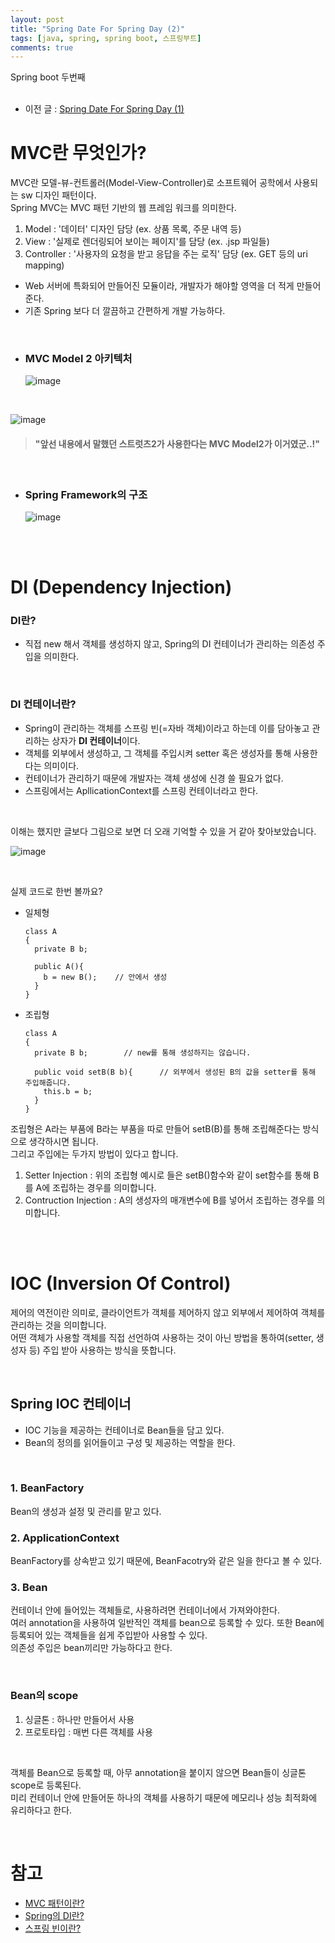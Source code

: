 ```yaml
---
layout: post
title: "Spring Date For Spring Day (2)"
tags: [java, spring, spring boot, 스프링부트]
comments: true
---
```


Spring boot 두번째<br>
<br>

- 이전 글 : [Spring Date For Spring Day (1)](https://bosl95.github.io/spring-date-for-spring-day/)

# MVC란 무엇인가?

MVC란 모델-뷰-컨트롤러(Model-View-Controller)로 소프트웨어 공학에서 사용되는 sw 디자인 패턴이다.<br>
Spring MVC는 MVC 패턴 기반의 웹 프레임 워크를 의미한다.

1. Model : '데이터' 디자인 담당 (ex. 상품 목록, 주문 내역 등)
2. View : '실제로 렌더링되어 보이는 페이지'를 담당 (ex. .jsp 파일들)
3. Controller : '사용자의 요청을 받고 응답을 주는 로직' 담당 (ex. GET 등의 uri mapping)

- Web 서버에 특화되어 만들어진 모듈이라, 개발자가 해야할 영역을 더 적게 만들어 준다.
- 기존 Spring 보다 더 깔끔하고 간편하게 개발 가능하다.

<br>

- ### MVC Model 2 아키텍처
  
    ![image](https://user-images.githubusercontent.com/34594339/98835530-e2d72b80-2483-11eb-9cb1-5bdb5b3aed50.png)

<br>

![image](https://user-images.githubusercontent.com/34594339/98836809-78bf8600-2485-11eb-80d2-78cef623dcf8.png)

> #### "앞선 내용에서 말했던 스트럿츠2가 사용한다는 MVC Model2가 이거였군..!"

<br>

- ### Spring Framework의 구조

    ![image](https://user-images.githubusercontent.com/34594339/98836965-b6241380-2485-11eb-8960-86ceaf9fedd6.png)

<br>
<br>

# DI (Dependency Injection)

### DI란?

- 직접 new 해서 객체를 생성하지 않고, Spring의 DI 컨테이너가 관리하는 의존성 주입을 의미한다.

<br>

### DI 컨테이너란?

- Spring이 관리하는 객체를 스프링 빈(=자바 객체)이라고 하는데 이를 담아놓고 관리하는 상자가 **DI 컨테이너**이다.
- 객체를 외부에서 생성하고, 그 객체를 주입시켜 setter 혹은 생성자를 통해 사용한다는 의미이다.
- 컨테이너가 관리하기 때문에 개발자는 객체 생성에 신경 쓸 필요가 없다.
- 스프링에서는 ApllicationContext를 스프링 컨테이너라고 한다.

<br>

이해는 했지만 글보다 그림으로 보면 더 오래 기억할 수 있을 거 같아 찾아보았습니다.<br>

  ![image](https://user-images.githubusercontent.com/34594339/98946037-b29c9500-2536-11eb-9d13-1c2e12bf287e.png)

<br>

실제 코드로 한번 볼까요?<br>

- 일체형

      class A
      {
        private B b;

        public A(){ 
          b = new B();    // 안에서 생성
        }
      }


- 조립형


      class A
      {
        private B b;        // new를 통해 생성하지는 않습니다.

        public void setB(B b){      // 외부에서 생성된 B의 값을 setter를 통해 주입해줍니다.
          this.b = b;
        }
      }


조립형은 A라는 부품에 B라는 부품을 따로 만들어 setB(B)를 통해 조립해준다는 방식으로 생각하시면 됩니다.<br>
그리고 주입에는 두가지 방법이 있다고 합니다.<br>

1. Setter Injection : 위의 조립형 예시로 들은 setB()함수와 같이 set함수를 통해 B를 A에 조립하는 경우를 의미합니다.
2. Contruction Injection : A의 생성자의 매개변수에 B를 넣어서 조립하는 경우를 의미합니다.

<br>
<br>

# IOC (Inversion Of Control)

제어의 역전이란 의미로, 클라이언트가 객체를 제어하지 않고 외부에서 제어하여 객체를 관리하는 것을 의미합니다.<br>
어떤 객체가 사용할 객체를 직접 선언하여 사용하는 것이 아닌 방법을 통하여(setter, 생성자 등) 주입 받아 사용하는 방식을 뜻합니다.<br>

<br>

## Spring IOC 컨테이너

- IOC 기능을 제공하는 컨테이너로 Bean들을 담고 있다.
- Bean의 정의를 읽어들이고 구성 및 제공하는 역할을 한다.

<br>

### 1. BeanFactory<br>

Bean의 생성과 설정 및 관리를 맡고 있다.<br>

### 2. ApplicationContext<br>

BeanFactory를 상속받고 있기 때문에, BeanFacotry와 같은 일을 한다고 볼 수 있다.<br>

### 3. Bean<br>

컨테이너 안에 들어있는 객체들로, 사용하려면 컨테이너에서 가져와야한다.<br>
여러 annotation을 사용하여 일반적인 객체를 bean으로 등록할 수 있다. 또한 Bean에 등록되어 있는 객체들을 쉽게 주입받아 사용할 수 있다.<br>
의존성 주입은 bean끼리만 가능하다고 한다.<br>

<br>

### Bean의 scope<br>

1. 싱글톤 : 하나만 만들어서 사용
2. 프로토타입 : 매번 다른 객체를 사용

<br>

객체를 Bean으로 등록할 때, 아무 annotation을 붙이지 않으면 Bean들이 싱글톤 scope로 등록된다.<br>
미리 컨테이너 안에 만들어둔 하나의 객체를 사용하기 때문에 메모리나 성능 최적화에 유리하다고 한다.<br>

<br>


# 참고

- [MVC 패턴이란?](https://medium.com/@jang.wangsu/%EB%94%94%EC%9E%90%EC%9D%B8%ED%8C%A8%ED%84%B4-mvc-%ED%8C%A8%ED%84%B4%EC%9D%B4%EB%9E%80-1d74fac6e256)
- [Spring의 DI란?](https://velog.io/@monkeydugi/Spring-DI%EC%9D%98-%EB%8B%A4%ED%98%95%EC%84%B1)
- [스프링 빈이란?](https://endorphin0710.tistory.com/93)
